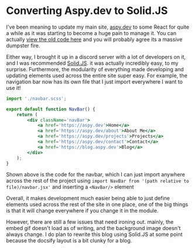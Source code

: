 # Converting Aspy.dev to Solid.JS

I've been meaning to update my main site, [aspy.dev](https://aspy.dev) to some React for quite a while as it was starting to become a huge pain to manage it.
You can actually [view the old code here](https://github.com/SomeAspy/aspy.dev/tree/76dc0b5071258aa59c7b48cb6ad6de8382f50aa6) and you will probably agree its a massive dumpster fire.

Either way, I brought it up in a discord server with a lot of developers on it, and I was recommended [Solid.JS](https://www.solidjs.com/). it was actually incredibly easy, to my surprise. Furthermore, the modularity of everything made developing and updating elements used across the entire site super easy. For example, the navigation bar now has its own file that I just import everywhere I want to use it!

```jsx
import './navbar.scss';

export default function NavBar() {
    return (
        <div className='navBar'>
            <a href='https://aspy.dev'>Home</a>
            <a href='https://aspy.dev/about'>About Me</a>
            <a href='https://aspy.dev/projects'>Projects</a>
            <a href='https://aspy.dev/contact'>Contact</a>
            <a href='https://blog.aspy.dev'>Blog</a>
        </div>
    );
}
```
Shown above is the code for the navbar, which I can just import anywhere across the rest of the project using
`import NavBar from '(path relative to file)/navbar.jsx'`
and inserting a `<NavBar/>` element

Overall, it makes development much easier being able to just define elements used across the rest of the site in one place, one of the big things is that it will change everywhere if you change it in the module.

However, there are still a few issues that need ironing out. mainly, the embed gif doesn't load as of writing, and the background image doesn't always change.
I do plan to rewrite this blog using Solid.JS at some point because the docsify layout is a bit clunky for a blog.